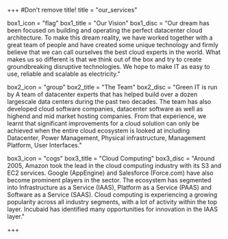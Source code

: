 +++
#Don't remove title!
title = "our_services"

box1_icon = "flag"
box1_title = "Our Vision"
box1_disc = "Our dream has been focused on building and operating the perfect datacenter cloud architecture. To make this dream reality, we have worked together with a great team of people and have created some unique technology and firmly believe that we can call ourselves the best cloud experts in the world. What makes us so different is that we think out of the box and try to create groundbreaking disruptive technologies. We hope to make IT as easy to use, reliable and scalable as electricity."

box2_icon = "group"
box2_title = "The Team"
box2_disc = "Green IT is run by A team of datacenter experts that has helped build over a dozen largescale data centers during the past two decades. The team has also developed cloud software companies, datacenter software as well as highend and mid market hosting companies. From that experience, we learnt that significant improvements for a cloud solution can only be achieved when the entire cloud ecosystem is looked at including Datacenter, Power Management, Physical infrastructure, Management Platform, User Interfaces."

box3_icon = "cogs"
box3_title = "Cloud Computing"
box3_disc = "Around 2005, Amazon took the lead in the cloud computing industry with its S3 and EC2 services. Google (AppEngine) and Salesforce (Force.com) have also become prominent players in the sector. The ecosystem has segmented into Infrastructure as a Service (IAAS), Platform as a Service (PAAS) and Software as a Service (SAAS). Cloud computing is experiencing a growing popularity across all industry segments, with a lot of activity within the top layer. Incubaid has identified many opportunities for innovation in the IAAS layer."



+++

